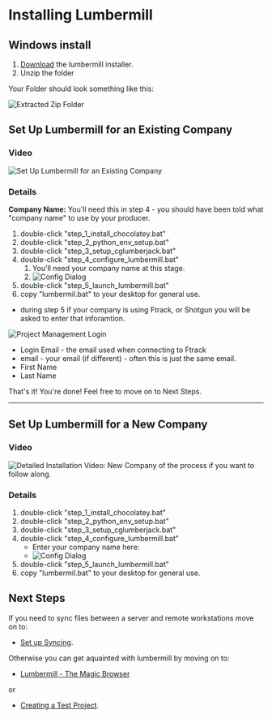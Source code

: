 # Installing Lumbermill
 
## Windows install

1) [Download](https://cgl-developeronboarding.s3.amazonaws.com/lumbermill_installer.zip) the lumbermill installer. 
1) Unzip the folder

Your Folder should look something like this:

![Extracted Zip Folder](lmill_install_folder.jpg)

## Set Up Lumbermill for an Existing Company

### Video
![Set Up Lumbermill for an Existing Company](https://www.youtube.com/watch?v=BE8X5HWJiuA)


### Details
**Company Name:** You'll need this in step 4 - you should have been told what "company name" to use by your producer.  

1) double-click "step_1_install_chocolatey.bat"
2) double-click "step_2_python_env_setup.bat"
3) double-click "step_3_setup_cglumberjack.bat"
4) double-click "step_4_configure_lumbermill.bat"
    1) You'll need your company name at this stage.
    2) ![Config Dialog](build_config.png)
5) double-click "step_5_launch_lumbermill.bat"
6) copy "lumbermil.bat" to your desktop for general use.

 - during step 5 if your company is using Ftrack, or Shotgun you will be asked to enter that inforamtion.

![Project Management Login](proj-man-login.png)
* Login Email - the email used when connecting to Ftrack
* email - your email (if different) - often this is just the same email.
* First Name
* Last Name

That's it! You're done! Feel free to move on to Next Steps.

------------------------------

## Set Up Lumbermill for a New Company

### Video
![Detailed Installation Video: New Company](https://youtu.be/FawxhaCx9ao) of the process if you want to follow along.

### Details
1) double-click "step_1_install_chocolatey.bat"
2) double-click "step_2_python_env_setup.bat"
3) double-click "step_3_setup_cglumberjack.bat"
4) double-click "step_4_configure_lumbermill.bat"
    * Enter your company name here:
    * ![Config Dialog](build_config.png)
5) double-click "step_5_launch_lumbermill.bat"
6) copy "lumbermil.bat" to your desktop for general use.

## Next Steps

If you need to sync files between a server and remote workstations move on to:

* [Set up Syncing](#Set-Up-Syncing).

Otherwise you can get aquainted with lumbermill by moving on to:
 
 * [Lumbermill - The Magic Browser](#The-Magic-Browser)
 
 or
 
 * [Creating a Test Project](#Creating-A-Test-Project).
 


